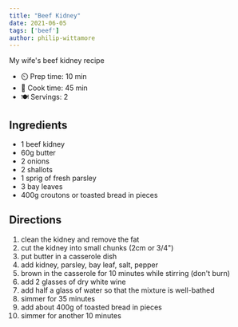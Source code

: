 ```yaml
---
title: "Beef Kidney"
date: 2021-06-05
tags: ['beef']
author: philip-wittamore
---
```


My wife's beef kidney recipe

- ⏲️ Prep time: 10 min
- 🍳 Cook time: 45 min
- 🍽️ Servings: 2

## Ingredients

- 1 beef kidney
- 60g butter
- 2 onions
- 2 shallots
- 1 sprig of fresh parsley
- 3 bay leaves
- 400g croutons or toasted bread in pieces

## Directions

1. clean the kidney and remove the fat
2. cut the kidney into small chunks (2cm or 3/4")
3. put butter in a casserole dish
4. add kidney, parsley, bay leaf, salt, pepper
5. brown in the casserole for 10 minutes while stirring (don't burn)
6. add 2 glasses of dry white wine
7. add half a glass of water so that the mixture is well-bathed
8. simmer for 35 minutes
9. add about 400g of toasted bread in pieces
10. simmer for another 10 minutes
